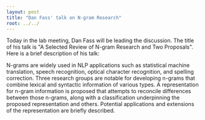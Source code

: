```yaml
---
layout: post
title: "Dan Fass' talk on N-gram Research"
root: ../../
---
```


Today in the lab meeting, Dan Fass will be leading the discussion. The title of
his talk is "A Selected Review of N-gram Research and Two Proposals". Here is a
brief description of his talk:

N-grams are widely used in NLP applications such as statistical machine
translation, speech recognition, optical character recognition, and spelling
correction.  Three research groups are notable for developing n-grams that
combine lexical and syntactic information of various types.  A representation
for n-gram information is proposed that attempts to reconcile differences
between those n-grams, along with a classification underpinning the proposed
representation and others. Potential applications and extensions of the
representation are briefly described.
